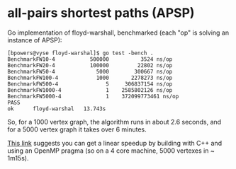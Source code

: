 all-pairs shortest paths (APSP)
===============================

Go implementation of floyd-warshall, benchmarked (each "op" is solving
an instance of APSP):

```
[bpowers@vyse floyd-warshal]$ go test -bench .
BenchmarkFW10-4     	  500000	      3524 ns/op
BenchmarkFW20-4     	  100000	     22802 ns/op
BenchmarkFW50-4     	    5000	    300667 ns/op
BenchmarkFW100-4    	    1000	   2278273 ns/op
BenchmarkFW500-4    	       5	 306837154 ns/op
BenchmarkFW1000-4   	       1	2585802126 ns/op
BenchmarkFW5000-4   	       1	372099773461 ns/op
PASS
ok  	floyd-warshal	13.743s

```

So, for a 1000 vertex graph, the algorithm runs in about 2.6 seconds,
and for a 5000 vertex graph it takes over 6 minutes.

[This
link](https://goparallel.sourceforge.net/speed-up-floyd-warshall-algorithm-with-parallelization/)
suggests you can get a linear speedup by building with C++ and using
an OpenMP pragma (so on a 4 core machine, 5000 vertexes in ~ 1m15s).